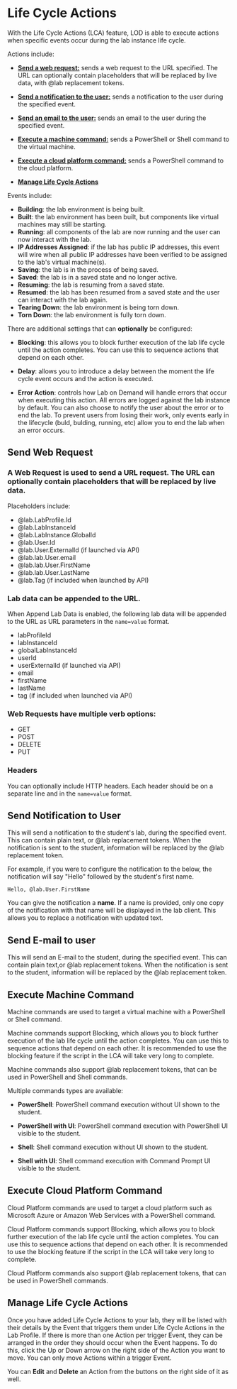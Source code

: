 # Life Cycle Actions

With the Life Cycle Actions (LCA) feature, LOD is able to execute actions when specific events occur during the lab instance life cycle. 

Actions include:

- **[Send a web request:](#send-web-request)** sends a web request to the URL specified. The URL can optionally contain placeholders that will be replaced by live data, with @lab replacement tokens.
- **[Send a notification to the user:](#send-notification-to-user)**  sends a notification to the user during the specified event.
- **[Send an email to the user:](#send-e-mail-to-user)** sends an email to the user during the specified event.
- **[Execute a machine command:](#execute-machine-command)** sends a PowerShell or Shell command to the virtual machine.
- **[Execute a cloud platform command:](#execute-cloud-platform-command)** sends a PowerShell command to the cloud platform.

- **[Manage Life Cycle Actions](#manage-life-cycle-actions)**

Events include:

- **Building**: the lab environment is being built.
- **Built**: the lab environment has been built, but components like virtual machines may still be starting. 
- **Running**: all components of the lab are now running and the user can now interact with the lab.
- **IP Addresses Assigned**: if the lab has public IP addresses, this event will wire when all public IP addresses have been verified to be assigned to the lab's virtual machine(s).
- **Saving**: the lab is in the process of being saved.
- **Saved**: the lab is in a saved state and no longer active. 
- **Resuming**: the lab is resuming from a saved state.
- **Resumed**: the lab has been resumed from a saved state and the user can interact with the lab again. 
- **Tearing Down**: the lab environment is being torn down. 
- **Torn Down**: the lab environment is fully torn down.

There are additional settings that can **optionally** be configured:

- **Blocking**: this allows you to block further execution of the lab life cycle until the action completes. You can use this to sequence actions that depend on each other. 

- **Delay**: allows you to introduce a delay between the moment the life cycle event occurs and the action is executed. 

- **Error Action**: controls how Lab on Demand will handle errors that occur when executing this action. All errors are logged against the lab instance by default. You can also choose to notify the user about the error or to end the lab. To prevent users from losing their work, only events early in the lifecycle (buld, bulding, running, etc) allow you to end the lab when an error occurs. 

## Send Web Request

### A Web Request is used to send a URL request. The URL can optionally contain placeholders that will be replaced by live data. 

Placeholders include:

- @lab.LabProfile.Id
- @lab.LabInstanceId
- @lab.LabInstance.GlobalId
- @lab.User.Id
- @lab.User.ExternalId (if launched via API)
- @lab.lab.User.email
- @lab.lab.User.FirstName
- @lab.lab.User.LastName
- @lab.Tag (if included when launched by API)

### Lab data can be appended to the URL. 

When Append Lab Data is enabled, the following lab data will be appended to the URL as URL parameters in the ```name=value``` format. 

- labProfileId
- labInstanceId
- globalLabInstanceId
- userId
- userExternalId (if launched via API)
- email
- firstName
- lastName
- tag (if included when launched via API)

### Web Requests have multiple verb options:

- GET
- POST
- DELETE
- PUT

### Headers

You can optionally include HTTP headers. Each header should be on a separate line and in the ```name=value``` format. 

## Send Notification to User

This will send a notification to the student's lab, during the specified event. This can contain plain text, or @lab replacement tokens. When the notification is sent to the student, information will be replaced by the @lab replacement token. 

For example, if you were to configure the notification to the below, the notification will say "Hello" followed by the student's first name. 

```Hello, @lab.User.FirstName``` 

You can give the notification a **name**. If a name is provided, only one copy of the notification with that name will be displayed in the lab client. This allows you to replace a notification with updated text. 

## Send E-mail to user

This will send an E-mail to the student, during the specified event. This can contain plain text,or @lab replacement tokens. When the notification is sent to the student, information will be replaced by the @lab replacement token. 

## Execute Machine Command

Machine commands are used to target a virtual machine with a PowerShell or Shell command. 

Machine commands support Blocking, which allows you to block further execution of the lab life cycle until the action completes. You can use this to sequence actions that depend on each other. It is recommended to use the blocking feature if the script in the LCA will take very long to complete. 

Machine commands also support @lab replacement tokens, that can be used in PowerShell and Shell commands. 

Multiple commands types are available:

- **PowerShell**: PowerShell command execution without UI shown to the student. 

- **PowerShell with UI**: PowerShell command execution with PowerShell UI visible to the student. 

- **Shell**: Shell command execution without UI shown to the student. 

- **Shell with UI**: Shell command execution with Command Prompt UI visible to the student. 

## Execute Cloud Platform Command

Cloud Platform commands are used to target a cloud platform such as Microsoft Azure or Amazon Web Services with a PowerShell command. 

Cloud Platform commands support Blocking, which allows you to block further execution of the lab life cycle until the action completes. You can use this to sequence actions that depend on each other. It is recommended to use the blocking feature if the script in the LCA will take very long to complete. 

Cloud Platform commands also support @lab replacement tokens, that can be used in PowerShell commands.

## Manage Life Cycle Actions

Once you have added Life Cycle Actions to your lab, they will be listed with their details by the Event that triggers them under Life Cycle Actions in the Lab Profile. If there is more than one Action per trigger Event, they can be arranged in the order they should occur when the Event happens. To do this, click the Up or Down arrow on the right side of the Action you want to move. You can only move Actions within a trigger Event.

You can **Edit** and **Delete** an Action from the buttons on the right side of it as well.